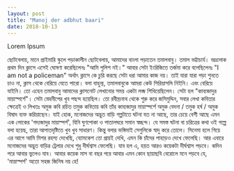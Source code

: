 ```yaml
---
layout: post
title: "Manoj der adbhut baari"
date: 2018-10-13
---
```


Lorem Ipsum


ছোটবেলায়, মানে প্রাইমারি স্কুলে পড়াকালীন ছোটবেলায়, আমাদের বাংলা পড়াতেন তমালবাবু। তমাল ভট্টাচার্য। ভদ্রলোক প্রথম দিন ক্লাসে এসেই ঘোষণা করেছিলেনঃ "আমি পুলিশ নই।" আবার সেটা ইংরিজিতে তর্জমা করে বলেছিলেনঃ "I am not a policeman" অর্থাৎ ক্লাসে কে চুরি করছে সেটা ধরা আমার কাজ নয়। তাই যারা যারা পড়া শুনতে চাও না, ক্লাস থেকে বেরিয়ে যেতে পারো। বলা বাহুল্য, তমালবাবুকে আমরা কেউ সিরিয়াসলি নিইনি। এবং বেরিয়ে যাইনি। 
তো এহেন তমালবাবু আমাদের ক্লাসনোট লেখানোর সময় একটা লব্জ শিখিয়েছিলেন। সেটা হল "কাব্যজাদুর মায়াস্পর্শে"। সেটা স্নেহদীপের খুব পছন্দ হয়েছিল। তো রবীন্দ্রনাথ থেকে শুরু করে জসিমুদ্দিন, সবার লেখা কবিতার ক্ষেত্রেই ও লিখতঃ অমুক কবি রচিত তমুক কবিতায় কবি তাঁর কাব্যজাদুর মায়াস্পর্শে অমুক বেদনা / তমুক হর্ষ / অমুক বিষাদ ব্যক্ত করিয়াছেন। 
যাই হোক, মনোজদের অদ্ভুত বাড়ি গল্পটাতে ঘটনা যত না আছে, তার চেয়ে বেশী আছে এমন এক লোকের 'গদ্যজাদুর মায়াস্পর্শ', যিনি ঘুণপোকা ও পাতালঘরে সমান স্বচ্ছন্দ। যে সমস্ত ঘটনা বা চরিত্রের কথা ওই গল্পে বলা হয়েছ, তারা আপাতদৃষ্টিতে খুব খুব সাধারণ। কিন্তু বলার ভঙ্গিমাই সেগুলিকে স্বাদু করে তোলে। 
সিনেমা হলে গিয়ে এর আগে আমি মিশর রহস্য দেখেছি, ব্যোমকেশ তো প্রায়ই দেখি, এমন কি চাঁদের পাহাড়ও দেখে ফেলেছি। আর এবারে মনোজদের অদ্ভুত বাড়ির ট্রেলার দেখে শুধু দীর্ঘশ্বাস ফেলেছি। যাব হল এ, হয়ত আরও কয়েকটা দীর্ঘশ্বাস পড়বে। কদিন পরে আবার ভুলেও যাব। আবার কয়েক মাস বা বছর পরে আবার এমন কোন ছায়াছবি বেরোলে মনে পড়বে যে, 'মায়াস্পর্শ' অতো সহজ জিনিষ নয় হে!